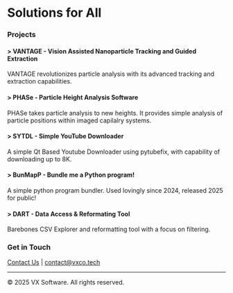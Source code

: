 # Solutions for All


### Projects


#### > VANTAGE - Vision Assisted Nanoparticle Tracking and Guided Extraction

VANTAGE revolutionizes particle analysis with its advanced tracking and extraction capabilities.

#### > PHASe - Particle Height Analysis Software

PHASe takes particle analysis to new heights. It provides simple analysis of particle positions within imaged capilalry systems.

#### > SYTDL - Simple YouTube Downloader

A simple Qt Based Youtube Downloader using pytubefix, with capability of downloading up to 8K.

#### > BunMapP - Bundle me a Python program!

A simple python program bundler. Used lovingly since 2024, released 2025 for public!

#### > DART - Data Access & Reformating Tool

Barebones CSV Explorer and reformatting tool with a focus on filtering.

### Get in Touch

[Contact Us](mailto:contact@vxco.tech) | contact@vxco.tech

---

© 2025 VX Software. All rights reserved.
